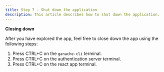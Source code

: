 ```yaml
---
title: Step 7 - Shut down the application
description: This article describes how to shut down the application.
---
```


**Closing down**

After you have explored the app, feel free to close down the app using the following steps:

1. Press CTRL+C on the `ganache-cli` terminal.
2. Press CTRL+C on the authentication server terminal.
3. Press CTRL+C on the react app terminal.
